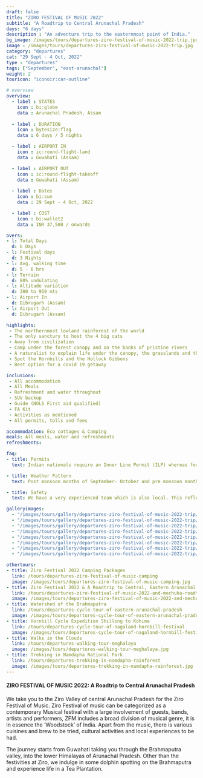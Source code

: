 ```yaml
--- 
draft: false
title: "ZIRO FESTIVAL OF MUSIC 2022"
subtitle: "A Roadtrip to Central Arunachal Pradesh"
days: "6 days"
description : "An adventure trip to the easternmost point of India."
bg_image: /images/tours/departures-ziro-festival-of-music-2022-trip.jpg
image : /images/tours/departures-ziro-festival-of-music-2022-trip.jpg
category: "departures"
cat: "29 Sept - 4 Oct, 2022"
type : "departures"
tags: ["September", "east-arunachal"]
weight: 2
touricon: "iconoir:car-outline"

# overview
overview:
  - label : STATES
    icon : bi:globe
    data : Arunachal Pradesh, Assam
    
  - label : DURATION
    icon : bytesize:flag
    data : 6 days / 5 nights

  - label : AIRPORT IN
    icon : ic:round-flight-land
    data : Guwahati (Assam)

  - label : AIRPORT OUT
    icon : ic:round-flight-takeoff
    data : Guwahati (Assam)
    
  - label : Dates
    icon : bi:sun
    data : 29 Sept - 4 Oct, 2022

  - label : COST
    icon : bi:wallet2
    data : INR 37,500 / onwards

overs:
- l: Total Days
  d: 6 Days
- l: Festival days
  d: 3 Nights
- l: Avg. walking time 
  d: 5 - 6 hrs
- l: Terrain 
  d: 80% undulating
- l: Altitude variation
  d: 300 to 950 mts
- l: Airport In 
  d: Dibrugarh (Assam)
- l: Airport Out
  d: Dibrugarh (Assam)

highlights:
 - The northernmost lowland rainforest of the world
 - The only sanctury to host the 4 big cats
 - Away from civilization
 - Camp under the forest canopy and on the banks of pristine rivers
 - A naturalist to explain life under the canopy, the grasslands and the riverine areas
 - Spot the Hornbills and the Hollock Gibbons
 - Best option for a covid 19 getaway

inclusions:
 - All accommodation
 - All Meals
 - Refreshment and water throughout
 - SUV backup 
 - Guide (NOLS First aid qualified)
 - FA Kit
 - Activities as mentioned
 - All permits, tolls and fees

accommodation: Eco cottages & Camping
meals: All meals, water and refreshments
refreshments: 

faq:
- title: Permits
  text: Indian nationals require an Inner Line Permit (ILP) whereas foreign nationals require a Restricted Area Permit (RAP / PAP). These have a govt. charge attached to them. Rest assured we take care of the arrangements.

- title: Weather Pattern
  text: Post monsoon months of September- October and pre monsoon months of March-April are very pleasant with blue skies and a fair days. Peak winters are from November to February with the mercury coming down below 15 C in the nights, where as the days are quite pleasant.

- title: Safety 
  text: We have a very experienced team which is also local. This reflects in the overall safety of our tours. Rest assured your guides know where extra attention is required and when. All our routes are well known to us, we know where the nearest medical facilities are, we know whom to contact if in case of an emergency, we know all the alternate routes in case of road blockages. We have CASEVAC protocols in place to streamline the process in case of emergencies. You can rest easy knowing that in the outdoors in general and this region in particular you are in safe hands with us.

galleryimages:
  - "/images/tours/gallery/departures-ziro-festival-of-music-2022-trip/departures-ziro-festival-of-music-2022-trip1.jpg"
  - "/images/tours/gallery/departures-ziro-festival-of-music-2022-trip/departures-ziro-festival-of-music-2022-trip2.jpg" 
  - "/images/tours/gallery/departures-ziro-festival-of-music-2022-trip/departures-ziro-festival-of-music-2022-trip3.jpg" 
  - "/images/tours/gallery/departures-ziro-festival-of-music-2022-trip/departures-ziro-festival-of-music-2022-trip4.jpg" 
  - "/images/tours/gallery/departures-ziro-festival-of-music-2022-trip/departures-ziro-festival-of-music-2022-trip5.jpg" 
  - "/images/tours/gallery/departures-ziro-festival-of-music-2022-trip/departures-ziro-festival-of-music-2022-trip6.jpg" 
  - "/images/tours/gallery/departures-ziro-festival-of-music-2022-trip/departures-ziro-festival-of-music-2022-trip7.jpg"
  - "/images/tours/gallery/departures-ziro-festival-of-music-2022-trip/departures-ziro-festival-of-music-2022-trip8.jpg"

othertours:
- title: Ziro Festival 2022 Camping Packages
  link: /tours/departures-ziro-festival-of-music-camping
  image: /images/tours/departures-ziro-festival-of-music-camping.jpg
- title: Ziro Festival 2022 & A Roadtrip to Central, Eastern Arunachal Pradesh
  link: /tours/departures-ziro-festival-of-music-2022-and-mechuka-roadtrip
  image: /images/tours/departures-ziro-festival-of-music-2022-and-mechuka-roadtrip.jpg
- title: Watershed of the Brahmaputra 
  link: /tours/departures-cycle-tour-of-eastern-arunachal-pradesh
  image: /images/tours/departures-cycle-tour-of-eastern-arunachal-pradesh.jpg
- title: Hornbill Cycle Expedition Shillong to Kohima
  link: /tours/departures-cycle-tour-of-nagaland-hornbill-festival
  image: /images/tours/departures-cycle-tour-of-nagaland-hornbill-festival.jpg
- title: Walks in the Clouds
  link: /tours/departures-walking-tour-meghalaya
  image: /images/tours/departures-walking-tour-meghalaya.jpg
- title: Trekking in Namdapha National Park
  link: /tours/departures-trekking-in-namdapha-rainforest
  image: /images/tours/departures-trekking-in-namdapha-rainforest.jpg   
---
```


#### ZIRO FESTIVAL OF MUSIC 2022: A Roadtrip to Central Arunachal Pradesh

We take you to the Ziro Valley of central Arunachal Pradesh for the Ziro Festival of Music. Ziro Festival of music can be categorized as a contemporary Musical festival with a large involvement of guests, bands, artists and performers, ZFM includes a broad division of musical genre, it is in essence the ‘Woodstock’ of India. Apart from the music, there is various  cuisines and brew to be tried, cultural activities and local experiences to be had.

The journey starts from Guwahati taking you through the Brahmaputra valley, into the lower Himalayas of Arunachal Pradesh. 
Other than the festivities at Ziro, we indulge in some dolphin spotting on the Brahmaputra and experience life in a Tea Plantation.